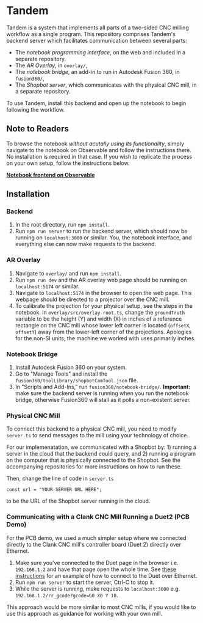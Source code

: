 # Tandem

Tandem is a system that implements all parts of a two-sided CNC milling workflow as a single program.
This repository comprises Tandem's backend server which facilitates communication between several parts:

- The _notebook programming interface_, on the web and included in a separate repository.
- The _AR Overlay_, in `overlay/`,
- The _notebook bridge_, an add-in to run in Autodesk Fusion 360, in `fusion360/`,
- The _Shopbot server_, which communicates with the physical CNC mill, in a separate repository.

To use Tandem, install this backend and open up the notebook to begin following the workflow.

## Note to Readers

To browse the notebook *without acutally using its functionality*, simply navigate to the notebook on Observable and follow the instructions there. No installation is required in that case. If you wish to replicate the process on your own setup, follow the instructions below.

**[Notebook frontend on Observable](https://observablehq.com/@machine-agency/two-sided-milling)**

## Installation

### Backend

1. In the root directory, run `npm install`.
2. Run `npm run server` to run the backend server, which should now be running on `localhost:3000` or similar. You, the notebook interface, and everything else can now make requests to the backend.

### AR Overlay

1. Navigate to `overlay/` and run `npm install`.
2. Run `npm run dev` and the AR overlay web page should be running on `localhost:5174` or similar.
3. Navigate to `localhost:5174` in the browser to open the web page. This webpage should be directed to a projector over the CNC mill.
4. To calibrate the projection for your physical setup, see the steps in the notebook. In `overlay/src/overlay-root.ts`, change the `groundTruth` variable to be the height (Y) and width (X) in inches of a reference rectangle on the CNC mill whose lower left corner is located (`offsetX`, `offsetY`) away from the lower-left corner of the projections. Apologies for the non-SI units; the machine we worked with uses primarily inches.

### Notebook Bridge

1. Install Autodesk Fusion 360 on your system.
2. Go to "Manage Tools" and install the `fusion360/toolLibrary/shopbotCamTool.json` file.
3. In "Scripts and Add-Ins," run `fusion360/notebook-bridge/`. **Important:** make sure the backend server is running when you run the notebook bridge, otherwise Fusion360 will stall as it polls a non-existent server.

### Physical CNC Mill

To connect this backend to a physical CNC mill, you need to modify `server.ts` to send messages to the mill using your technology of choice.

For our implemenatation, we communicated with a Shopbot by: 1) running a server in the cloud that the backend could query, and 2) running a program on the computer that is physically connected to the Shopbot. See the accompanying repositories for more instructions on how to run these.

Then, change the line of code in `server.ts`

```const url = "YOUR SERVER URL HERE";```

to be the URL of the Shopbot server running in the cloud.

### Communicating with a Clank CNC Mill Running a Duet2 (PCB Demo)

For the PCB demo, we used a much simpler setup where we connected directly to the Clank CNC mill's controller board (Duet 2) directly over Ethernet.

1. Make sure you've connected to the Duet page in the browser i.e. `192.168.1.2` and have that page open the whole time. See [these instructions](https://jubilee3d.com/index.php?title=Connecting_to_Jubilee) for an example of how to connect to the Duet over Ethernet.
2. Run `npm run server` to start the server, Ctrl-C to stop it.
3. While the server is running, make requests to `localhost:3000` e.g. `192.168.1.2/rr_gcode?gcode=G0 X0 Y 10`.

This approach would be more similar to most CNC mills, if you would like to use this approach as guidance for working with your own mill.
